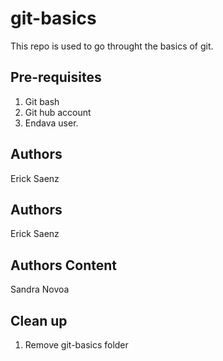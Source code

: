 # git-basics
This repo is used to go throught the basics of git.

## Pre-requisites
1. Git bash
2. Git hub account
3. Endava user.

## Authors
Erick Saenz

## Authors
Erick Saenz

## Authors Content
Sandra Novoa

## Clean up
1. Remove git-basics folder
